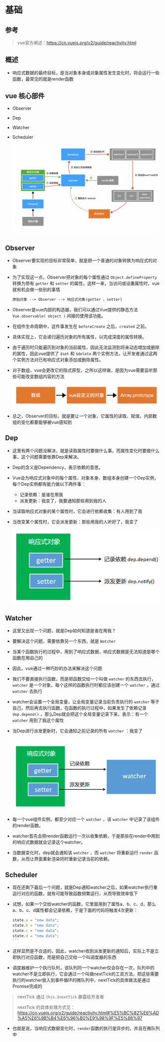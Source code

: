 # 基础

## 参考

>vue官方阐述：<https://cn.vuejs.org/v2/guide/reactivity.html>

## 概述

+ 响应式数据的最终目标，是当对象本身或对象属性发生变化时，将会运行一些函数，最常见的就是render函数

## vue 核心部件

+ Observer
+ Dep
+ Watcher
+ Scheduler

  ![响应式](images/响应式.png)

## Observer

+ Observer要实现的目标非常简单，就是把一个普通的对象转换为响应式的对象

+ 为了实现这一点，Observer把对象的每个属性通过 `Object.defineProperty` 转换为带有 `getter` 和 `setter` 的属性，这样一来，当访问或设置属性时，vue就有机会做一些别的事情

  ```txt
  原始对象 --> Observer --> 响应式对象(getter 、setter)
  ```

+ Observer是vue内部的构造器，我们可以通过Vue提供的静态方法 `Vue.observable( object )` 间接的使用该功能。

+ 在组件生命周期中，这件事发生在 `beforeCreate` 之后，`created` 之前。

+ 具体实现上，它会递归遍历对象的所有属性，以完成深度的属性转换。

+ 由于遍历时只能遍历到对象的当前属性，因此无法监测到将来动态增加或删除的属性，因此vue提供了 `$set` 和 `$delete` 两个实例方法，让开发者通过这两个实例方法对已有响应式对象添加或删除属性。

+ 对于数组，vue会更改它的隐式原型，之所以这样做，是因为vue需要监听那些可能改变数组内容的方法

  ![数组](images/数组.png)

+ 总之，Observer的目标，就是要让一个对象，它属性的读取、赋值，内部数组的变化都要能够被vue感知到

## Dep

+ 这里有两个问题没解决，就是读取属性时要做什么事，而属性变化时要做什么事，这个问题需要依靠Dep来解决。

+ Dep的含义是Dependency，表示依赖的意思。

+ Vue会为响应式对象中的每个属性、对象本身、数组本身创建一个Dep实例，每个Dep实例都有能力做以下两件事：

  + 记录依赖：是谁在用我
  + 派发更新：我变了，我要通知那些用到我的人

+ 当读取响应式对象的某个属性时，它会进行依赖收集：有人用到了我

+ 当改变某个属性时，它会派发更新：那些用我的人听好了，我变了

  ![dep](images/dep.jpg)

## Watcher

+ 这里又出现一个问题，就是Dep如何知道是谁在用我？

+ 要解决这个问题，需要依靠另一个东西，就是 `Watcher`

+ 当某个函数执行的过程中，用到了响应式数据，响应式数据是无法知道是哪个函数在用自己的

+ 因此，vue通过一种巧妙的办法来解决这个问题

+ 我们不要直接执行函数，而是把函数交给一个叫做 `watcher` 的东西去执行，`watcher` 是一个对象，每个这样的函数执行时都应该创建一个 `watcher` ，通过 `watcher` 去执行

+ watcher会设置一个全局变量，让全局变量记录当前负责执行的 `watcher` 等于自己，然后再去执行函数，在函数的执行过程中，如果发生了依赖记录 `dep.depend()` ，那么Dep就会把这个全局变量记录下来，表示：有一个 `watcher` 用到了我这个属性

+ 当Dep进行派发更新时，它会通知之前记录的所有 `watcher` ：我变了

  ![watcher](images/watcher.jpg)

+ 每一个vue组件实例，都至少对应一个 `watcher` ，该 `watcher` 中记录了该组件的render函数。

+ watcher首先会把render函数运行一次以收集依赖，于是那些在render中用到的响应式数据就会记录这个watcher。

+ 当数据变化时，dep就会通知该 `watcher` ，而 `watcher` 将重新运行 `render` 函数，从而让界面重新渲染同时重新记录当前的依赖。

## Scheduler

+ 现在还剩下最后一个问题，就是Dep通知watcher之后，如果watcher执行重运行对应的函数，就有可能导致函数频繁运行，从而导致效率低下

+ 试想，如果一个交给watcher的函数，它里面用到了属性a、b、c、d，那么a、b、c、d属性都会记录依赖，于是下面的代码将触发4次更新：

  ````js
  state.a = "new data";
  state.b = "new data";
  state.c = "new data";
  state.d = "new data";
  ```

+ 这样显然是不合适的，因此，watcher收到派发更新的通知后，实际上不是立即执行对应函数，而是把自己交给一个叫调度器的东西

+ 调度器维护一个执行队列，该队列同一个watcher仅会存在一次，队列中的watcher不是立即执行，它会通过一个叫做nextTick的工具方法，把这些需要执行的watcher放入到事件循环的微队列中，nextTick的具体做法是通过Promise完成的

> nextTick 通过 `this.$nextTick` 暴露给开发者
>
> nextTick 的具体处理方式见：<https://cn.vuejs.org/v2/guide/reactivity.html#%E5%BC%82%E6%AD%A5%E6%9B%B4%E6%96%B0%E9%98%9F%E5%88%97>

+ 也就是说，当响应式数据变化时，`render`函数的执行是异步的，并且在微队列中
